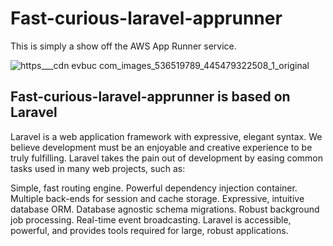 # Fast-curious-laravel-apprunner
This is simply a show off the AWS App Runner service. 

![https___cdn evbuc com_images_536519789_445479322508_1_original](https://github.com/antonio8101/fast-curious-laravel-apprunner/assets/300245/b89c2db2-b049-4748-a148-18258f5f8880)

## Fast-curious-laravel-apprunner is based on Laravel
Laravel is a web application framework with expressive, elegant syntax. We believe development must be an enjoyable and creative experience to be truly fulfilling. Laravel takes the pain out of development by easing common tasks used in many web projects, such as:

Simple, fast routing engine.
Powerful dependency injection container.
Multiple back-ends for session and cache storage.
Expressive, intuitive database ORM.
Database agnostic schema migrations.
Robust background job processing.
Real-time event broadcasting.
Laravel is accessible, powerful, and provides tools required for large, robust applications.
